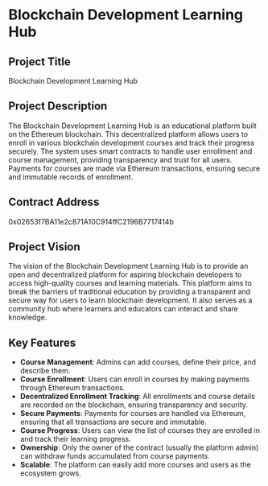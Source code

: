 # Blockchain Development Learning Hub

## Project Title
Blockchain Development Learning Hub

## Project Description
The Blockchain Development Learning Hub is an educational platform built on the Ethereum blockchain. This decentralized platform allows users to enroll in various blockchain development courses and track their progress securely. The system uses smart contracts to handle user enrollment and course management, providing transparency and trust for all users. Payments for courses are made via Ethereum transactions, ensuring secure and immutable records of enrollment.

## Contract Address
0x02653f7BA11e2c871A10C914ffC2196B7717414b

## Project Vision
The vision of the Blockchain Development Learning Hub is to provide an open and decentralized platform for aspiring blockchain developers to access high-quality courses and learning materials. This platform aims to break the barriers of traditional education by providing a transparent and secure way for users to learn blockchain development. It also serves as a community hub where learners and educators can interact and share knowledge.

## Key Features
- **Course Management**: Admins can add courses, define their price, and describe them.
- **Course Enrollment**: Users can enroll in courses by making payments through Ethereum transactions.
- **Decentralized Enrollment Tracking**: All enrollments and course details are recorded on the blockchain, ensuring transparency and security.
- **Secure Payments**: Payments for courses are handled via Ethereum, ensuring that all transactions are secure and immutable.
- **Course Progress**: Users can view the list of courses they are enrolled in and track their learning progress.
- **Ownership**: Only the owner of the contract (usually the platform admin) can withdraw funds accumulated from course payments.
- **Scalable**: The platform can easily add more courses and users as the ecosystem grows.



